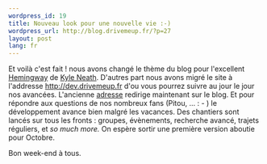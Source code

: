 ```yaml
--- 
wordpress_id: 19
title: Nouveau look pour une nouvelle vie :-)
wordpress_url: http://blog.drivemeup.fr/?p=27
layout: post
lang: fr
---
```


Et voil&agrave; c&apos;est fait ! nous avons chang&eacute; le th&egrave;me du blog pour l&apos;excellent <a href="http://warpspire.com/hemingway/hemingway-for-wordpress/" target="_blank">Hemingway</a> de <a href="http://warpspire.com/about/" target="_blank">Kyle Neath</a>.
D&apos;autres part nous avons migr&eacute; le site &agrave; l&apos;addresse <a href="http://dev.drivemeup.fr" target="_blank">http://dev.drivemeup.fr</a> d&apos;ou vous pourrez suivre au jour le jour nos avanc&eacute;es. L&apos;ancienne <a href="http://blog.drivemeup.fr" target="_self">adresse</a> redirige maintenant sur le blog.
Et pour r&eacute;pondre aux questions de nos nombreux fans (Pitou, ... : - ) le d&eacute;veloppement avance bien malgr&eacute; les vacances. Des chantiers sont lanc&eacute;s sur tous les fronts : groupes, &eacute;v&egrave;nements, recherche avanc&eacute;, trajets r&eacute;guliers, et <em>so much more. </em>On esp&egrave;re sortir une premi&egrave;re version aboutie pour Octobre.

Bon week-end &agrave; tous.
